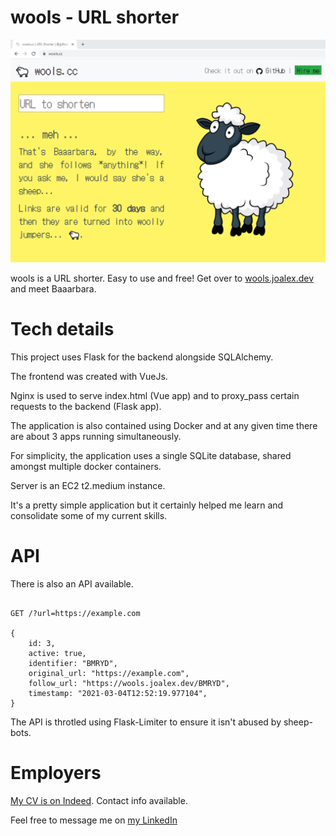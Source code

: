 # wools - URL shorter

<p align="center">
    <img src="https://github.com/j-000/woolscc/blob/master/github_images/w1.PNG" />
</p>

wools is a URL shorter. Easy to use and free! Get over to [wools.joalex.dev](https://wools.joalex.dev) and meet Baaarbara.

# Tech details

This project uses Flask for the backend alongside SQLAlchemy.

The frontend was created with VueJs.

Nginx is used to serve index.html (Vue app) and to proxy_pass certain requests to the backend (Flask app).

The application is also contained using Docker and at any given time there are about 3 apps running simultaneously.

For simplicity, the application uses a single SQLite database, shared amongst multiple docker containers.

Server is an EC2 t2.medium instance.

It's a pretty simple application but it certainly helped me learn and consolidate some of my current skills.

# API

There is also an API available.

```

GET /?url=https://example.com

{
    id: 3,
    active: true,
    identifier: "BMRYD",
    original_url: "https://example.com",
    follow_url: "https://wools.joalex.dev/BMRYD",
    timestamp: "2021-03-04T12:52:19.977104",
}

```

The API is throtled using Flask-Limiter to ensure it isn't abused by sheep-bots.

# Employers

[My CV is on Indeed](https://my.indeed.com/p/jooo-2fu0s8b). Contact info available.

Feel free to message me on [my LinkedIn](https://www.linkedin.com/in/joao-oliveira-b2934516b/)

